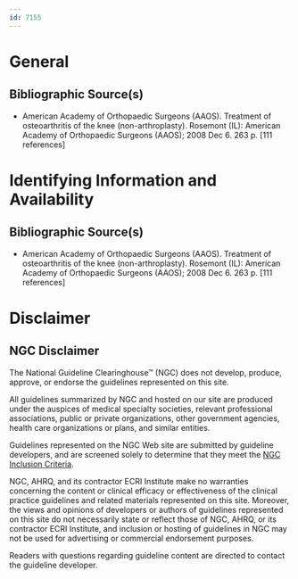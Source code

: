 ```yaml
---
id: 7155
---
```


# General

## Bibliographic Source(s)

- American Academy of Orthopaedic Surgeons (AAOS). Treatment of osteoarthritis of the knee (non-arthroplasty). Rosemont (IL): American Academy of Orthopaedic Surgeons (AAOS); 2008 Dec 6. 263 p. [111 references]

# Identifying Information and Availability

## Bibliographic Source(s)

- American Academy of Orthopaedic Surgeons (AAOS). Treatment of osteoarthritis of the knee (non-arthroplasty). Rosemont (IL): American Academy of Orthopaedic Surgeons (AAOS); 2008 Dec 6. 263 p. [111 references]

# Disclaimer

## NGC Disclaimer

The National Guideline Clearinghouse™ (NGC) does not develop, produce, approve, or endorse the guidelines represented on this site.

All guidelines summarized by NGC and hosted on our site are produced under the auspices of medical specialty societies, relevant professional associations, public or private organizations, other government agencies, health care organizations or plans, and similar entities.

Guidelines represented on the NGC Web site are submitted by guideline developers, and are screened solely to determine that they meet the [NGC Inclusion Criteria](/help-and-about/summaries/inclusion-criteria).

NGC, AHRQ, and its contractor ECRI Institute make no warranties concerning the content or clinical efficacy or effectiveness of the clinical practice guidelines and related materials represented on this site. Moreover, the views and opinions of developers or authors of guidelines represented on this site do not necessarily state or reflect those of NGC, AHRQ, or its contractor ECRI Institute, and inclusion or hosting of guidelines in NGC may not be used for advertising or commercial endorsement purposes.

Readers with questions regarding guideline content are directed to contact the guideline developer.


